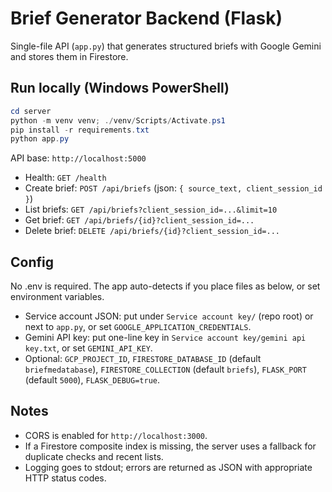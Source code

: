 # Brief Generator Backend (Flask)

Single-file API (`app.py`) that generates structured briefs with Google Gemini and stores them in Firestore.

## Run locally (Windows PowerShell)

```powershell
cd server
python -m venv venv; ./venv/Scripts/Activate.ps1
pip install -r requirements.txt
python app.py
```

API base: `http://localhost:5000`
- Health: `GET /health`
- Create brief: `POST /api/briefs` (json: `{ source_text, client_session_id }`)
- List briefs: `GET /api/briefs?client_session_id=...&limit=10`
- Get brief: `GET /api/briefs/{id}?client_session_id=...`
- Delete brief: `DELETE /api/briefs/{id}?client_session_id=...`

## Config

No .env is required. The app auto-detects if you place files as below, or set environment variables.

- Service account JSON: put under `Service account key/` (repo root) or next to `app.py`, or set `GOOGLE_APPLICATION_CREDENTIALS`.
- Gemini API key: put one-line key in `Service account key/gemini api key.txt`, or set `GEMINI_API_KEY`.
- Optional: `GCP_PROJECT_ID`, `FIRESTORE_DATABASE_ID` (default `briefmedatabase`), `FIRESTORE_COLLECTION` (default `briefs`), `FLASK_PORT` (default `5000`), `FLASK_DEBUG=true`.

## Notes

- CORS is enabled for `http://localhost:3000`.
- If a Firestore composite index is missing, the server uses a fallback for duplicate checks and recent lists.
- Logging goes to stdout; errors are returned as JSON with appropriate HTTP status codes.
